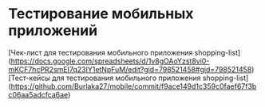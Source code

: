 # Тестирование мобильных приложений
[Чек-лист для тестирования мобильного приложения shopping-list]
(https://docs.google.com/spreadsheets/d/1v8gOAoYzst8vi0-mKCF7hcPR2smEI7q23IY1etNpFuM/edit?gid=798521458#gid=798521458)
[Тест-кейсы для тестирования мобильного приложения shopping-list] 
(https://github.com/Burlaka27/mobile/commit/f9ace149d1c359c0faef67f3bc06aa5adcfca6ae)
